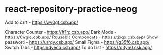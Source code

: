 # react-repository-practice-neog


Add to cart - https://wv0gf.csb.app/

Character Counter - https://ff1rp.csb.app/
Dark Mode - https://0wgle.csb.app/
Reusable Components - https://tjxqx.csb.app/
Show password - https://usrqy.csb.app/
Small Figma - https://g35f6.csb.app/
Switch Tabs - https://dvecq.csb.app/
To do List - https://o3yn0.csb.app/
